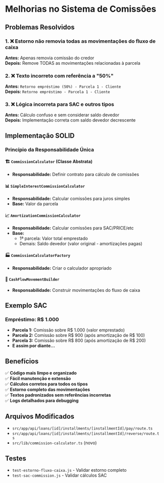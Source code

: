 # Melhorias no Sistema de Comissões

## Problemas Resolvidos

### 1. ❌ Estorno não removia todas as movimentações do fluxo de caixa
**Antes:** Apenas removia comissão do credor  
**Depois:** Remove TODAS as movimentações relacionadas à parcela

### 2. ❌ Texto incorreto com referência a "50%"
**Antes:** `Retorno empréstimo (50%) - Parcela 1 - Cliente`  
**Depois:** `Retorno empréstimo - Parcela 1 - Cliente`

### 3. ❌ Lógica incorreta para SAC e outros tipos
**Antes:** Cálculo confuso e sem considerar saldo devedor  
**Depois:** Implementação correta com saldo devedor decrescente

## Implementação SOLID

### Princípio da Responsabilidade Única

#### 🏗️ `CommissionCalculator` (Classe Abstrata)
- **Responsabilidade:** Definir contrato para cálculo de comissões

#### 📊 `SimpleInterestCommissionCalculator`
- **Responsabilidade:** Calcular comissões para juros simples
- **Base:** Valor da parcela

#### 📈 `AmortizationCommissionCalculator`
- **Responsabilidade:** Calcular comissões para SAC/PRICE/etc
- **Base:** 
  - 1ª parcela: Valor total emprestado
  - Demais: Saldo devedor (valor original - amortizações pagas)

#### 🏭 `CommissionCalculatorFactory`
- **Responsabilidade:** Criar o calculador apropriado

#### 🔧 `CashFlowMovementBuilder`
- **Responsabilidade:** Construir movimentações do fluxo de caixa

## Exemplo SAC

### Empréstimo: R$ 1.000
- **Parcela 1:** Comissão sobre R$ 1.000 (valor emprestado)
- **Parcela 2:** Comissão sobre R$ 900 (após amortização de R$ 100)
- **Parcela 3:** Comissão sobre R$ 800 (após amortização de R$ 200)
- **E assim por diante...**

## Benefícios

✅ **Código mais limpo e organizado**  
✅ **Fácil manutenção e extensão**  
✅ **Cálculos corretos para todos os tipos**  
✅ **Estorno completo das movimentações**  
✅ **Textos padronizados sem referências incorretas**  
✅ **Logs detalhados para debugging**

## Arquivos Modificados

- `src/app/api/loans/[id]/installments/[installmentId]/pay/route.ts`
- `src/app/api/loans/[id]/installments/[installmentId]/reverse/route.ts`
- `src/lib/commission-calculator.ts` (novo)

## Testes

- `test-estorno-fluxo-caixa.js` - Validar estorno completo
- `test-sac-commission.js` - Validar cálculos SAC